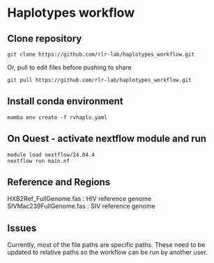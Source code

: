 # Haplotypes workflow

## Clone repository
```
git clone https://github.com/rlr-lab/haplotypes_workflow.git
```
Or, pull to edit files before pushing to share
```
git pull https://github.com/rlr-lab/haplotypes_workflow.git
```
## Install conda environment
```
mamba env create -f rvhaplo.yaml
```
## On Quest - activate nextflow module and run
```
module load nextflow/24.04.4
nextflow run main.nf
```
## Reference and Regions
HXB2Ref_FullGenome.fas
: HIV reference genome
SIVMac239FullGenome.fas
: SIV reference genome 
## Issues
Currently, most of the file paths are specific paths. These need to be updated to relative paths so the workflow can be run by another user.